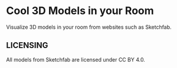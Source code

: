 # Cool 3D Models in your Room

Visualize 3D models in your room from websites such as Sketchfab.  

## LICENSING 
All models from Sketchfab are licensed under CC BY 4.0. 
